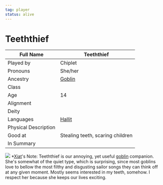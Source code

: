 ```yaml
---
tag: player
status: alive
---
```

# Teeththief
| Full Name | Teeththief                          |   
| --------- | ------------------------------ | 
| Played by | Chiplet                       |     
| Pronouns  | She/her                        |     
| Ancestry  | [Goblin](questforthefrozenflame/docs/Backstory/Notions/Races/Goblin.md)                         |     
| Class     |                               |     
| Age       |14 |     
| Alignment |                               |     
| Deity     |                               |     
| Languages | [Hallit](questforthefrozenflame/docs/Backstory/Notions/Hallit.md) |
| Physical Description |                  |      
| Good at   | Stealing teeth, scaring children |     
| In Summary |           | 
![](questforthefrozenflame/docs/Images/People/teeth.png)
*[Xiat](questforthefrozenflame/docs/Backstory/NPCs/People/Broken-Tusk/Party-Members/Xiat.md)'s Note: Teeththief is our annoying, yet useful [goblin](questforthefrozenflame/docs/Backstory/Notions/Races/Goblin.md) companion. She's somewhat of the quiet type, which is surprising, since most goblins love to bellow the most filthy and disgusting sailor songs they can think off at any given moment. Mostly seems interested in my teeth, somehow. I respect her because she keeps our lives exciting.